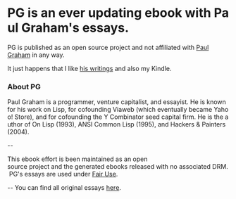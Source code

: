 # PG is an ever updating ebook with Paul Graham's essays.

PG is published as an open source project and not affiliated with [Paul Graham](http://paulgraham.com,"Paul Graham") in any way.

It just happens that I like [his writings](http://paulgraham.com/articles.html,"Paul Graham's Essays") and also my Kindle.

### About PG
Paul Graham is a programmer, venture capitalist, and essayist. He is known for his work on Lisp, for cofounding Viaweb (which eventually became Yahoo! Store), and for cofounding the Y Combinator seed capital firm. He is the author of On Lisp (1993), ANSI Common Lisp (1995), and Hackers & Painters (2004).

-- 

This ebook effort is been maintained as an open source project and the generated ebooks released with no associated DRM. PG's essays are used under [Fair Use](http://www.copyright.gov/fls/fl102.html,"U.S. Copyright Office - Fair Use").

-- 
You can find all original essays [here](http://paulgraham.com/articles.html,"Paul Graham's Essays").

